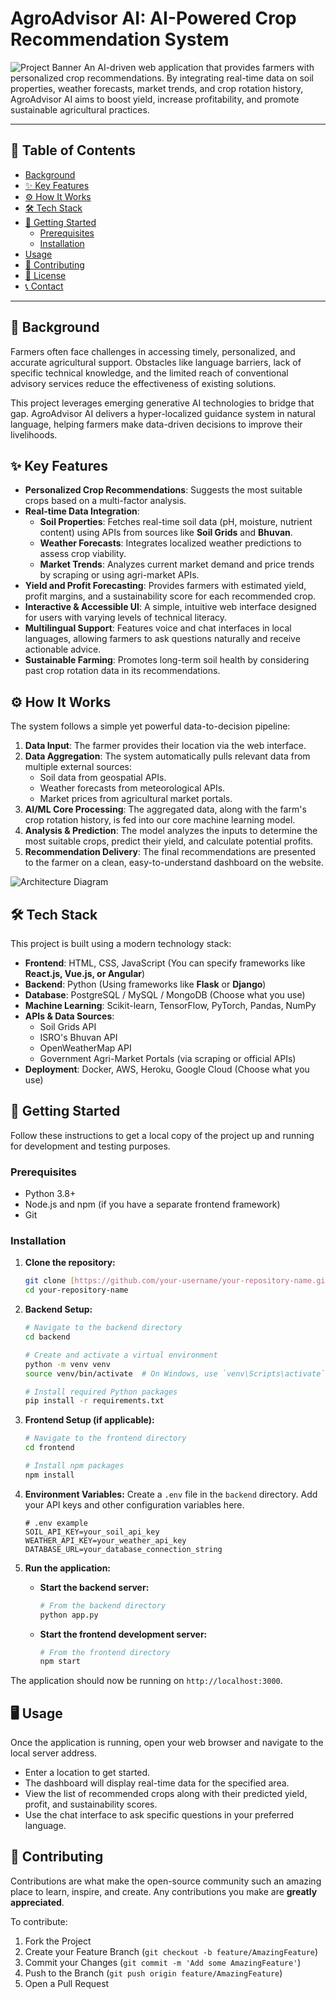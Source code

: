 # AgroAdvisor AI: AI-Powered Crop Recommendation System

![Project Banner](https://via.placeholder.com/1200x300.png?text=AgroAdvisor+AI)
An AI-driven web application that provides farmers with personalized crop recommendations. By integrating real-time data on soil properties, weather forecasts, market trends, and crop rotation history, AgroAdvisor AI aims to boost yield, increase profitability, and promote sustainable agricultural practices.

---

## 📜 Table of Contents

- [Background](#-background)
- [✨ Key Features](#-key-features)
- [⚙️ How It Works](#️-how-it-works)
- [🛠️ Tech Stack](#️-tech-stack)
- [🚀 Getting Started](#-getting-started)
  - [Prerequisites](#prerequisites)
  - [Installation](#installation)
- [Usage](#-usage)
- [🤝 Contributing](#-contributing)
- [📄 License](#-license)
- [📞 Contact](#-contact)

---

## 📖 Background

Farmers often face challenges in accessing timely, personalized, and accurate agricultural support. Obstacles like language barriers, lack of specific technical knowledge, and the limited reach of conventional advisory services reduce the effectiveness of existing solutions.

This project leverages emerging generative AI technologies to bridge that gap. AgroAdvisor AI delivers a hyper-localized guidance system in natural language, helping farmers make data-driven decisions to improve their livelihoods.

## ✨ Key Features

- **Personalized Crop Recommendations**: Suggests the most suitable crops based on a multi-factor analysis.
- **Real-time Data Integration**:
    - **Soil Properties**: Fetches real-time soil data (pH, moisture, nutrient content) using APIs from sources like **Soil Grids** and **Bhuvan**.
    - **Weather Forecasts**: Integrates localized weather predictions to assess crop viability.
    - **Market Trends**: Analyzes current market demand and price trends by scraping or using agri-market APIs.
- **Yield and Profit Forecasting**: Provides farmers with estimated yield, profit margins, and a sustainability score for each recommended crop.
- **Interactive & Accessible UI**: A simple, intuitive web interface designed for users with varying levels of technical literacy.
- **Multilingual Support**: Features voice and chat interfaces in local languages, allowing farmers to ask questions naturally and receive actionable advice.
- **Sustainable Farming**: Promotes long-term soil health by considering past crop rotation data in its recommendations.

## ⚙️ How It Works

The system follows a simple yet powerful data-to-decision pipeline:

1.  **Data Input**: The farmer provides their location via the web interface.
2.  **Data Aggregation**: The system automatically pulls relevant data from multiple external sources:
    - Soil data from geospatial APIs.
    - Weather forecasts from meteorological APIs.
    - Market prices from agricultural market portals.
3.  **AI/ML Core Processing**: The aggregated data, along with the farm's crop rotation history, is fed into our core machine learning model.
4.  **Analysis & Prediction**: The model analyzes the inputs to determine the most suitable crops, predict their yield, and calculate potential profits.
5.  **Recommendation Delivery**: The final recommendations are presented to the farmer on a clean, easy-to-understand dashboard on the website.

![Architecture Diagram](https://via.placeholder.com/800x450.png?text=System+Architecture+Diagram)
## 🛠️ Tech Stack

This project is built using a modern technology stack:

-   **Frontend**: HTML, CSS, JavaScript (You can specify frameworks like **React.js, Vue.js, or Angular**)
-   **Backend**: Python (Using frameworks like **Flask** or **Django**)
-   **Database**: PostgreSQL / MySQL / MongoDB (Choose what you use)
-   **Machine Learning**: Scikit-learn, TensorFlow, PyTorch, Pandas, NumPy
-   **APIs & Data Sources**:
    -   Soil Grids API
    -   ISRO's Bhuvan API
    -   OpenWeatherMap API
    -   Government Agri-Market Portals (via scraping or official APIs)
-   **Deployment**: Docker, AWS, Heroku, Google Cloud (Choose what you use)

## 🚀 Getting Started

Follow these instructions to get a local copy of the project up and running for development and testing purposes.

### Prerequisites

-   Python 3.8+
-   Node.js and npm (if you have a separate frontend framework)
-   Git

### Installation

1.  **Clone the repository:**
    ```sh
    git clone [https://github.com/your-username/your-repository-name.git](https://github.com/your-username/your-repository-name.git)
    cd your-repository-name
    ```

2.  **Backend Setup:**
    ```sh
    # Navigate to the backend directory
    cd backend

    # Create and activate a virtual environment
    python -m venv venv
    source venv/bin/activate  # On Windows, use `venv\Scripts\activate`

    # Install required Python packages
    pip install -r requirements.txt
    ```

3.  **Frontend Setup (if applicable):**
    ```sh
    # Navigate to the frontend directory
    cd frontend

    # Install npm packages
    npm install
    ```

4.  **Environment Variables:**
    Create a `.env` file in the `backend` directory. Add your API keys and other configuration variables here.
    ```
    # .env example
    SOIL_API_KEY=your_soil_api_key
    WEATHER_API_KEY=your_weather_api_key
    DATABASE_URL=your_database_connection_string
    ```

5.  **Run the application:**
    -   **Start the backend server:**
        ```sh
        # From the backend directory
        python app.py
        ```
    -   **Start the frontend development server:**
        ```sh
        # From the frontend directory
        npm start
        ```

The application should now be running on `http://localhost:3000`.

## 🖥️ Usage

Once the application is running, open your web browser and navigate to the local server address.

-   Enter a location to get started.
-   The dashboard will display real-time data for the specified area.
-   View the list of recommended crops along with their predicted yield, profit, and sustainability scores.
-   Use the chat interface to ask specific questions in your preferred language.

## 🤝 Contributing

Contributions are what make the open-source community such an amazing place to learn, inspire, and create. Any contributions you make are **greatly appreciated**.

To contribute:
1.  Fork the Project
2.  Create your Feature Branch (`git checkout -b feature/AmazingFeature`)
3.  Commit your Changes (`git commit -m 'Add some AmazingFeature'`)
4.  Push to the Branch (`git push origin feature/AmazingFeature`)
5.  Open a Pull Request

